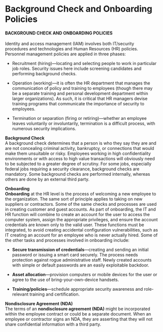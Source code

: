 # Background Check and Onboarding Policies

#### BACKGROUND CHECK AND ONBOARDING POLICIES

Identity and access management (IAM) involves both IT/security procedures and technologies and Human Resources (HR) policies. Personnel management policies are applied in three phases:

-   Recruitment (hiring)—locating and selecting people to work in particular job roles. Security issues here include screening candidates and performing background checks.
    
-   Operation (working)—it is often the HR department that manages the communication of policy and training to employees (though there may be a separate training and personal development department within larger organizations). As such, it is critical that HR managers devise training programs that communicate the importance of security to employees.
    
-   Termination or separation (firing or retiring)—whether an employee leaves voluntarily or involuntarily, termination is a difficult process, with numerous security implications.
    

**Background Check**  
A background check determines that a person is who they say they are and are not concealing criminal activity, bankruptcy, or connections that would make them unsuitable or risky. Employees working in high confidentiality environments or with access to high value transactions will obviously need to be subjected to a greater degree of scrutiny. For some jobs, especially federal jobs requiring a security clearance, background checks are mandatory. Some background checks are performed internally, whereas others are done by an external third party.

**Onboarding**  
**Onboarding** at the HR level is the process of welcoming a new employee to the organization. The same sort of principle applies to taking on new suppliers or contractors. Some of the same checks and processes are used in creating customer and guest accounts. As part of onboarding, the IT and HR function will combine to create an account for the user to access the computer system, assign the appropriate privileges, and ensure the account credentials are known only to the valid user. These functions must be integrated, to avoid creating accidental configuration vulnerabilities, such as IT creating an account for an employee who is never actually hired. Some of the other tasks and processes involved in onboarding include:

-   **Secure transmission of credentials**—creating and sending an initial password or issuing a smart card securely. The process needs protection against rogue administrative staff. Newly created accounts with simple or default passwords are an easily exploitable backdoor.
    
-   **Asset allocation**—provision computers or mobile devices for the user or agree to the use of bring-your-own-device handsets.
    
-   **Training/policies**—schedule appropriate security awareness and role-relevant training and certification.
    

**Nondisclosure Agreement (NDA)**  
The terms of an **nondisclosure agreement (NDA)** might be incorporated within the employee contract or could be a separate document. When an employee or contractor signs an NDA, they are asserting that they will not share confidential information with a third party.